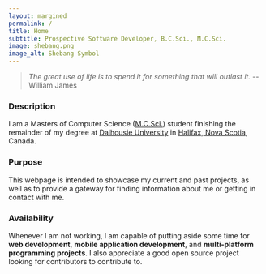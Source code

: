 ```yaml
---
layout: margined
permalink: /
title: Home
subtitle: Prospective Software Developer, B.C.Sci., M.C.Sci.
image: shebang.png
image_alt: Shebang Symbol
---
```


> *The great use of life is to spend it for something that will outlast it.* -- William James

### Description

I am a Masters of Computer Science ([M.C.Sci.](http://en.wikipedia.org/wiki/Master_of_Science_in_Information_Technology)) student finishing the remainder of my degree at [Dalhousie University](http://dal.ca) in [Halifax, Nova Scotia](https://www.google.ca/maps/place/Halifax,+NS/), Canada.

### Purpose

This webpage is intended to showcase my current and past projects, as well as to provide a gateway for finding information about me or getting in contact with me.

### Availability

Whenever I am not working, I am capable of putting aside some time for **web development**, **mobile application development**, and **multi-platform programming projects**. I also appreciate a good open source project looking for contributors to contribute to.